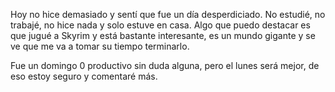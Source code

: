 Hoy no hice demasiado y sentí que fue un día desperdiciado. No estudié, no trabajé, no hice nada y solo estuve en casa.
Algo que puedo destacar es que jugué a Skyrim y está bastante interesante, es un mundo gigante y se ve que me va a tomar su tiempo terminarlo.

Fue un domingo 0 productivo sin duda alguna, pero el lunes será mejor, de eso estoy seguro y comentaré más.